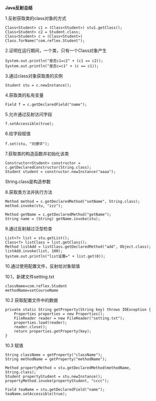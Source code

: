 **Java反射总结**

1.反射获取类的class对象的方式

	Class<Student> c1 = (Class<Student>) stu1.getClass();
	Class<Student> c2 = Student.class;
	Class<Student> c = (Class<Student>) 		Class.forName("com.reflex.Student");

2.证明在运行期间，一个类，只有一个Class对象产生

	System.out.println("是否c1=c2" + (c1 == c2));
	System.out.println("是否c=c1" + (c == c1));

3.通过class对象获取类的实例

	Student stu = c.newInstance();

4.获取类的私有变量

	Field f = c.getDeclaredField("name");

5.允许通过反射访问字段

	f.setAccessible(true);

6.给字段赋值

	f.set(stu, "刘德华");

7.获取类的构造函数并初始化该类

	Constructor<Student> constructor = c.getDeclaredConstructor(String.class);
	Student student = constructor.newInstance("aaaa");

String.class是构造参数

8.获取类方法并执行方法

	Method method = c.getDeclaredMethod("setName", String.class);
	method.invoke(stu, "zzz");

	Method getName = c.getDeclaredMethod("getName");
	String name = (String) getName.invoke(stu);

9.通过反射越过泛型检查

	List<?> list = stu.getList();
	Class<?> listClass = list.getClass();
	Method listAdd = listClass.getDeclaredMethod("add", Object.class);
	listAdd.invoke(list, 100);
	System.out.println("list设置=" + list.get(0));

10.通过使用配置文件，反射给对象赋值

10.1，新建文件setting.txt

	className=com.reflex.Student
	methodName=setCourseName

10.2 获取配置文件中的数据

	private static String getProperty(String key) throws IOException {
		Properties properties = new Properties();
		FileReader reader = new FileReader("setting.txt");
		properties.load(reader);
		reader.close();
		return properties.getProperty(key);
	}

10.3 赋值

	String className = getProperty("className");
	String methodName = getProperty("methodName");

	Method propertyMethod = stu.getDeclaredMethod(methodName, String.class);
	Student propertyStudent = stu.newInstance();
	propertyMethod.invoke(propertyStudent, "cccc");

	Field teaName = stu.getDeclaredField("name");
	teaName.setAccessible(true);